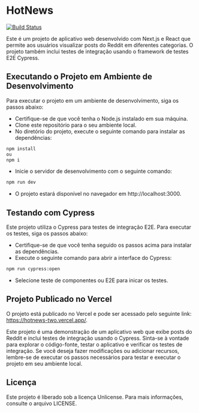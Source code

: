 # HotNews

[![Build Status](https://travis-ci.org/joemccann/dillinger.svg?branch=master)](https://travis-ci.org/joemccann/dillinger)

Este é um projeto de aplicativo web desenvolvido com Next.js e React que permite aos usuários visualizar posts do Reddit em diferentes categorias. O projeto também inclui testes de integração usando o framework de testes E2E Cypress.

## Executando o Projeto em Ambiente de Desenvolvimento

Para executar o projeto em um ambiente de desenvolvimento, siga os passos abaixo:

- Certifique-se de que você tenha o Node.js instalado em sua máquina.
- Clone este repositório para o seu ambiente local.
- No diretório do projeto, execute o seguinte comando para instalar as dependências:

```sh
npm install
ou
npm i
```

- Inicie o servidor de desenvolvimento com o seguinte comando:

```sh
npm run dev
```

- O projeto estará disponível no navegador em http://localhost:3000.

## Testando com Cypress

Este projeto utiliza o Cypress para testes de integração E2E. Para executar os testes, siga os passos abaixo:

- Certifique-se de que você tenha seguido os passos acima para instalar as dependências.
- Execute o seguinte comando para abrir a interface do Cypress:

```sh
npm run cypress:open
```

- Selecione teste de componentes ou E2E para inicar os testes.

## Projeto Publicado no Vercel

O projeto está publicado no Vercel e pode ser acessado pelo seguinte link: https://hotnews-two.vercel.app/.

Este projeto é uma demonstração de um aplicativo web que exibe posts do Reddit e inclui testes de integração usando o Cypress. Sinta-se à vontade para explorar o código-fonte, testar o aplicativo e verificar os testes de integração. Se você deseja fazer modificações ou adicionar recursos, lembre-se de executar os passos necessários para testar e executar o projeto em seu ambiente local.

## Licença

Este projeto é liberado sob a licença Unlicense. Para mais informações, consulte o arquivo LICENSE.

